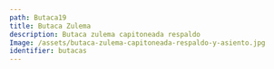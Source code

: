```yaml
---
path: Butaca19
title: Butaca Zulema
description: Butaca zulema capitoneada respaldo
Image: /assets/butaca-zulema-capitoneada-respaldo-y-asiento.jpg
identifier: butacas
---
```



